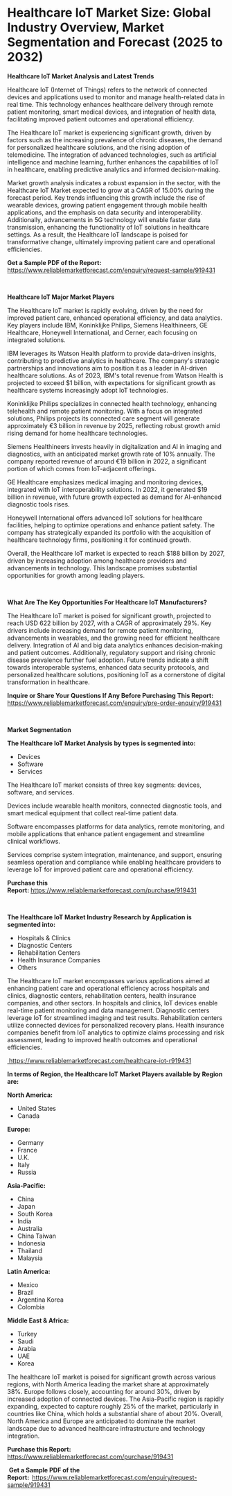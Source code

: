 <p><h1>Healthcare IoT Market Size: Global Industry Overview, Market Segmentation and Forecast (2025 to 2032)</h1></p><p><strong>Healthcare IoT Market Analysis and Latest Trends</strong></p>
<p><p>Healthcare IoT (Internet of Things) refers to the network of connected devices and applications used to monitor and manage health-related data in real time. This technology enhances healthcare delivery through remote patient monitoring, smart medical devices, and integration of health data, facilitating improved patient outcomes and operational efficiency.</p><p>The Healthcare IoT market is experiencing significant growth, driven by factors such as the increasing prevalence of chronic diseases, the demand for personalized healthcare solutions, and the rising adoption of telemedicine. The integration of advanced technologies, such as artificial intelligence and machine learning, further enhances the capabilities of IoT in healthcare, enabling predictive analytics and informed decision-making.</p><p>Market growth analysis indicates a robust expansion in the sector, with the Healthcare IoT Market expected to grow at a CAGR of 15.00% during the forecast period. Key trends influencing this growth include the rise of wearable devices, growing patient engagement through mobile health applications, and the emphasis on data security and interoperability. Additionally, advancements in 5G technology will enable faster data transmission, enhancing the functionality of IoT solutions in healthcare settings. As a result, the Healthcare IoT landscape is poised for transformative change, ultimately improving patient care and operational efficiencies.</p></p>
<p><strong>Get a Sample PDF of the Report:&nbsp;</strong> <a href="https://www.reliablemarketforecast.com/enquiry/request-sample/919431?utm_campaign=3189&utm_medium=2&utm_source=Github&utm_content=ia&utm_term=16042025&utm_id=healthcare-iot">https://www.reliablemarketforecast.com/enquiry/request-sample/919431</a></p>
<p>&nbsp;</p>
<p><strong>Healthcare IoT Major Market Players</strong></p>
<p><p>The Healthcare IoT market is rapidly evolving, driven by the need for improved patient care, enhanced operational efficiency, and data analytics. Key players include IBM, Koninklijke Philips, Siemens Healthineers, GE Healthcare, Honeywell International, and Cerner, each focusing on integrated solutions.</p><p>IBM leverages its Watson Health platform to provide data-driven insights, contributing to predictive analytics in healthcare. The company's strategic partnerships and innovations aim to position it as a leader in AI-driven healthcare solutions. As of 2023, IBM's total revenue from Watson Health is projected to exceed $1 billion, with expectations for significant growth as healthcare systems increasingly adopt IoT technologies.</p><p>Koninklijke Philips specializes in connected health technology, enhancing telehealth and remote patient monitoring. With a focus on integrated solutions, Philips projects its connected care segment will generate approximately €3 billion in revenue by 2025, reflecting robust growth amid rising demand for home healthcare technologies.</p><p>Siemens Healthineers invests heavily in digitalization and AI in imaging and diagnostics, with an anticipated market growth rate of 10% annually. The company reported revenue of around €19 billion in 2022, a significant portion of which comes from IoT-adjacent offerings.</p><p>GE Healthcare emphasizes medical imaging and monitoring devices, integrated with IoT interoperability solutions. In 2022, it generated $19 billion in revenue, with future growth expected as demand for AI-enhanced diagnostic tools rises.</p><p>Honeywell International offers advanced IoT solutions for healthcare facilities, helping to optimize operations and enhance patient safety. The company has strategically expanded its portfolio with the acquisition of healthcare technology firms, positioning it for continued growth.</p><p>Overall, the Healthcare IoT market is expected to reach $188 billion by 2027, driven by increasing adoption among healthcare providers and advancements in technology. This landscape promises substantial opportunities for growth among leading players.</p></p>
<p>&nbsp;</p>
<p><strong>What Are The Key Opportunities For Healthcare IoT Manufacturers?</strong></p>
<p><p>The Healthcare IoT market is poised for significant growth, projected to reach USD 622 billion by 2027, with a CAGR of approximately 29%. Key drivers include increasing demand for remote patient monitoring, advancements in wearables, and the growing need for efficient healthcare delivery. Integration of AI and big data analytics enhances decision-making and patient outcomes. Additionally, regulatory support and rising chronic disease prevalence further fuel adoption. Future trends indicate a shift towards interoperable systems, enhanced data security protocols, and personalized healthcare solutions, positioning IoT as a cornerstone of digital transformation in healthcare.</p></p>
<p><strong>Inquire or Share Your Questions If Any Before Purchasing This Report:</strong> <a href="https://www.reliablemarketforecast.com/enquiry/pre-order-enquiry/919431?utm_campaign=3189&utm_medium=2&utm_source=Github&utm_content=ia&utm_term=16042025&utm_id=healthcare-iot">https://www.reliablemarketforecast.com/enquiry/pre-order-enquiry/919431</a></p>
<p>&nbsp;</p>
<p><strong>Market Segmentation</strong></p>
<p><strong>The Healthcare IoT Market Analysis by types is segmented into:</strong></p>
<p><ul><li>Devices</li><li>Software</li><li>Services</li></ul></p>
<p><p>The Healthcare IoT market consists of three key segments: devices, software, and services. </p><p>Devices include wearable health monitors, connected diagnostic tools, and smart medical equipment that collect real-time patient data. </p><p>Software encompasses platforms for data analytics, remote monitoring, and mobile applications that enhance patient engagement and streamline clinical workflows. </p><p>Services comprise system integration, maintenance, and support, ensuring seamless operation and compliance while enabling healthcare providers to leverage IoT for improved patient care and operational efficiency.</p></p>
<p><strong>Purchase this Report:&nbsp;</strong><a href="https://www.reliablemarketforecast.com/purchase/919431?utm_campaign=3189&utm_medium=2&utm_source=Github&utm_content=ia&utm_term=16042025&utm_id=healthcare-iot">https://www.reliablemarketforecast.com/purchase/919431</a></p>
<p>&nbsp;</p>
<p><strong>The Healthcare IoT Market Industry Research by Application is segmented into:</strong></p>
<p><ul><li>Hospitals & Clinics</li><li>Diagnostic Centers</li><li>Rehabilitation Centers</li><li>Health Insurance Companies</li><li>Others</li></ul></p>
<p><p>The Healthcare IoT market encompasses various applications aimed at enhancing patient care and operational efficiency across hospitals and clinics, diagnostic centers, rehabilitation centers, health insurance companies, and other sectors. In hospitals and clinics, IoT devices enable real-time patient monitoring and data management. Diagnostic centers leverage IoT for streamlined imaging and test results. Rehabilitation centers utilize connected devices for personalized recovery plans. Health insurance companies benefit from IoT analytics to optimize claims processing and risk assessment, leading to improved health outcomes and operational efficiencies.</p></p>
<p><a href="https://www.reliablemarketforecast.com/healthcare-iot-r919431?utm_campaign=3189&utm_medium=2&utm_source=Github&utm_content=ia&utm_term=16042025&utm_id=healthcare-iot">&nbsp;https://www.reliablemarketforecast.com/healthcare-iot-r919431</a></p>
<p><strong>In terms of Region, the Healthcare IoT Market Players available by Region are:</strong></p>
<p>
    <p> <strong> North America: </strong>
        <ul>
            <li>United States</li>
            <li>Canada</li>
        </ul>
        </p> 
    <p> <strong> Europe: </strong>
        <ul>
            <li>Germany</li>
            <li>France</li>
            <li>U.K.</li>
            <li>Italy</li>
            <li>Russia</li>
        </ul>
        </p> 
    <p> <strong> Asia-Pacific: </strong>
        <ul>
            <li>China</li>
            <li>Japan</li>
            <li>South Korea</li>
            <li>India</li>
            <li>Australia</li>
            <li>China Taiwan</li>
            <li>Indonesia</li>
            <li>Thailand</li>
            <li>Malaysia</li>
        </ul>
        </p> 
    <p> <strong> Latin America: </strong>
        <ul>
            <li>Mexico</li>
            <li>Brazil</li>
            <li>Argentina Korea</li>
            <li>Colombia</li>
        </ul>
        </p> 
    <p> <strong> Middle East & Africa: </strong>
        <ul>
            <li>Turkey</li>
            <li>Saudi</li>
            <li>Arabia</li>
            <li>UAE</li>
            <li>Korea</li>
        </ul>
    </p>
    </p>
<p><p>The healthcare IoT market is poised for significant growth across various regions, with North America leading the market share at approximately 38%. Europe follows closely, accounting for around 30%, driven by increased adoption of connected devices. The Asia-Pacific region is rapidly expanding, expected to capture roughly 25% of the market, particularly in countries like China, which holds a substantial share of about 20%. Overall, North America and Europe are anticipated to dominate the market landscape due to advanced healthcare infrastructure and technology integration.</p></p>
<p><strong>Purchase this Report: </strong><a href="https://www.reliablemarketforecast.com/purchase/919431?utm_campaign=3189&utm_medium=2&utm_source=Github&utm_content=ia&utm_term=16042025&utm_id=healthcare-iot">https://www.reliablemarketforecast.com/purchase/919431</a></p>
<p>&nbsp;<strong>Get a Sample PDF of the Report:&nbsp;&nbsp;</strong><a href="https://www.reliablemarketforecast.com/enquiry/request-sample/919431?utm_campaign=3189&utm_medium=2&utm_source=Github&utm_content=ia&utm_term=16042025&utm_id=healthcare-iot">https://www.reliablemarketforecast.com/enquiry/request-sample/919431</a></p>
<p><strong></strong></p>
<p><p></p><p></p><p></p></p>